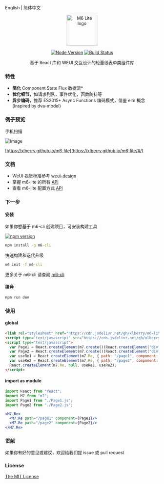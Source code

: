 English | 简体中文

<p align="center">
  <a href="javascript:" rel="noopener noreferrer">
    <img width="100" src="https://github.com/xlberry/m6-lite/blob/master/help/image/bee.png" alt="M6 Lite logo">
  </a>
</p>

<p align="center">
  <a href="javascript:"><img src="https://img.shields.io/badge/node-%3E%3D8-green.svg?style=flat-square" alt="Node Version"></a>
  <a href="https://travis-ci.org/xlberry/m6-lite"><img src="https://img.shields.io/travis/xlberry/m6-lite.svg?style=flat-square" alt="Build Status"></a>
</p>

<p align="center">基于 React 库和 WEUI 交互设计的轻量级表单类组件库</p>

### 特性

- **简化** Component State Flux 数据流*
- **优化细节**，如请求列队，事件优化，函数防抖等
- **异步编码**，推荐 ES2015+ Async Functions 编码模式，借鉴 elm 概念 (Inspired by dva-model) 

### 例子预览

手机扫描

![Image](https://github.com/xlberry/m6-lite/blob/master/help/image/demo-qrcode.png)

[https://xlberry.github.io/m6-lite](https://xlberry.github.io/m6-lite/#/)

### 文档

- WeUI 视觉标准参考 [weui-design](https://github.com/weui/weui-design)
- 掌握 m6-lite 的所有 [API](https://github.com/xlberry/m6-lite/blob/master/help/m6-lite-api.md)
- 查看 m6-lite 配置方式 [API](https://github.com/xlberry/m6-lite/blob/master/help/m6-lite-config.md)

### 下一步

#### 安装

如果你想基于 m6-cli 创建项目，可安装构建工具 

[![npm version](https://img.shields.io/npm/v/m6-cli.svg?label=m6-cli&style=flat-square)](https://www.npmjs.com/package/m6-cli)

```cmd
npm install -g m6-cli
```

快速构建和迭代升级

```cmd
m6 init -f m6-cli
```

更多关于 m6-cli 请查阅 [m6-cli](https://github.com/xlberry/m6-cli)

#### 编译

```cmd
npm run dev
```

### 使用

#### global

```html
<link rel="stylesheet" href="https://cdn.jsdelivr.net/gh/xlberry/m6-lite@v1.0.0/output/compile/css/m7.min.css">
<script type="text/javascript" src="https://cdn.jsdelivr.net/gh/xlberry/m6-lite@v1.0.0/output/compile/m7.min.js"></script>
<script type="text/javascript">
  var Page1 = React.createElement(m7.create()(React.createElement("div")));
  var Page2 = React.createElement(m7.create()(React.createElement("div")));
  var useRe1 = React.createElement(m7.Re, { path: "/page1", component: Page1 });
  var useRe2 = React.createElement(m7.Re, { path: "/page2", component: Page2 });
  React.createElement(m7.Re, null, useRe1, useRe2);
</script>
```

#### import as module

```jsx harmony
import React from "react";
import M7 from "m7";
import Page1 from "./Page1.js";
import Page2 from "./Page2.js";

<M7.Re>
  <M7.Re path="/page1" component={Page1}/>
  <M7.Re path="/page2" component={Page2}/>
</M7.Re>
```

### 贡献

如果你有好的意见或建议，欢迎给我们提 issue 或 pull request

### License

[The MIT License](http://opensource.org/licenses/MIT)
